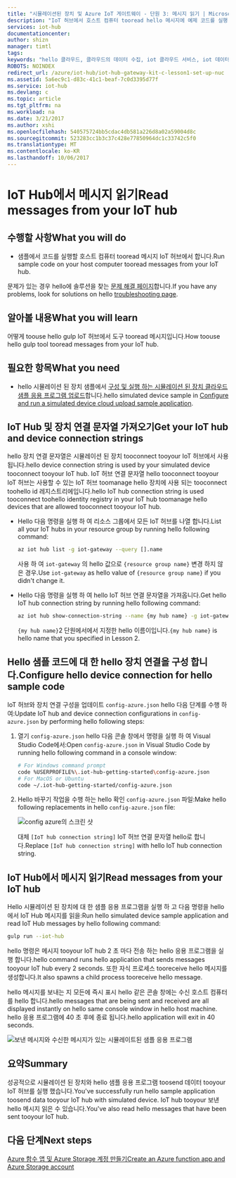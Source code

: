 ```yaml
---
title: "시뮬레이션된 장치 및 Azure IoT 게이트웨이 - 단원 3: 메시지 읽기 | Microsoft Docs"
description: "IoT 허브에서 호스트 컴퓨터 tooread hello 메시지에 예제 코드를 실행 합니다."
services: iot-hub
documentationcenter: 
author: shizn
manager: timtl
tags: 
keywords: "hello 클라우드, 클라우드의 데이터 수집, iot 클라우드 서비스, iot 데이터의 데이터"
ROBOTS: NOINDEX
redirect_url: /azure/iot-hub/iot-hub-gateway-kit-c-lesson1-set-up-nuc
ms.assetid: 5a6ec9c1-d83c-41c1-beaf-7c0d3395d77f
ms.service: iot-hub
ms.devlang: c
ms.topic: article
ms.tgt_pltfrm: na
ms.workload: na
ms.date: 3/21/2017
ms.author: xshi
ms.openlocfilehash: 540575724bb5cdac4db581a226d8a02a59004d8c
ms.sourcegitcommit: 523283cc1b3c37c428e77850964dc1c33742c5f0
ms.translationtype: MT
ms.contentlocale: ko-KR
ms.lasthandoff: 10/06/2017
---
```

# <a name="read-messages-from-your-iot-hub"></a><span data-ttu-id="08f85-104">IoT Hub에서 메시지 읽기</span><span class="sxs-lookup"><span data-stu-id="08f85-104">Read messages from your IoT hub</span></span>

## <a name="what-you-will-do"></a><span data-ttu-id="08f85-105">수행할 사항</span><span class="sxs-lookup"><span data-stu-id="08f85-105">What you will do</span></span>

- <span data-ttu-id="08f85-106">샘플에서 코드를 실행할 호스트 컴퓨터 tooread 메시지 IoT 허브에서 합니다.</span><span class="sxs-lookup"><span data-stu-id="08f85-106">Run sample code on your host computer tooread messages from your IoT hub.</span></span>

<span data-ttu-id="08f85-107">문제가 있는 경우 hello에 솔루션을 찾는 [문제 해결 페이지](iot-hub-gateway-kit-c-sim-troubleshooting.md)합니다.</span><span class="sxs-lookup"><span data-stu-id="08f85-107">If you have any problems, look for solutions on hello [troubleshooting page](iot-hub-gateway-kit-c-sim-troubleshooting.md).</span></span>

## <a name="what-you-will-learn"></a><span data-ttu-id="08f85-108">알아볼 내용</span><span class="sxs-lookup"><span data-stu-id="08f85-108">What you will learn</span></span>

<span data-ttu-id="08f85-109">어떻게 toouse hello gulp IoT 허브에서 도구 tooread 메시지입니다.</span><span class="sxs-lookup"><span data-stu-id="08f85-109">How toouse hello gulp tool tooread messages from your IoT hub.</span></span>

## <a name="what-you-need"></a><span data-ttu-id="08f85-110">필요한 항목</span><span class="sxs-lookup"><span data-stu-id="08f85-110">What you need</span></span>

- <span data-ttu-id="08f85-111">hello 시뮬레이션 된 장치 샘플에서 [구성 및 실행 하는 시뮬레이션 된 장치 클라우드 샘플 응용 프로그램 업로드](iot-hub-gateway-kit-c-sim-lesson3-configure-simulated-device-app.md)합니다.</span><span class="sxs-lookup"><span data-stu-id="08f85-111">hello simulated device sample in [Configure and run a simulated device cloud upload sample application](iot-hub-gateway-kit-c-sim-lesson3-configure-simulated-device-app.md).</span></span>

## <a name="get-your-iot-hub-and-device-connection-strings"></a><span data-ttu-id="08f85-112">IoT Hub 및 장치 연결 문자열 가져오기</span><span class="sxs-lookup"><span data-stu-id="08f85-112">Get your IoT hub and device connection strings</span></span>

<span data-ttu-id="08f85-113">hello 장치 연결 문자열은 시뮬레이션 된 장치 tooconnect tooyour IoT 허브에서 사용 됩니다.</span><span class="sxs-lookup"><span data-stu-id="08f85-113">hello device connection string is used by your simulated device tooconnect tooyour IoT hub.</span></span> <span data-ttu-id="08f85-114">IoT 허브 연결 문자열 hello tooconnect tooyour IoT 허브는 사용할 수 있는 IoT 허브 toomanage hello 장치에 사용 되는 tooconnect toohello id 레지스트리에입니다.</span><span class="sxs-lookup"><span data-stu-id="08f85-114">hello IoT hub connection string is used tooconnect toohello identity registry in your IoT hub toomanage hello devices that are allowed tooconnect tooyour IoT hub.</span></span>

- <span data-ttu-id="08f85-115">Hello 다음 명령을 실행 하 여 리소스 그룹에서 모든 IoT 허브를 나열 합니다.</span><span class="sxs-lookup"><span data-stu-id="08f85-115">List all your IoT hubs in your resource group by running hello following command:</span></span>

   ```bash
   az iot hub list -g iot-gateway --query [].name
   ```

   <span data-ttu-id="08f85-116">사용 하 여 `iot-gateway` 의 hello 값으로 `{resource group name}` 변경 하지 않은 경우.</span><span class="sxs-lookup"><span data-stu-id="08f85-116">Use `iot-gateway` as hello value of `{resource group name}` if you didn't change it.</span></span>
- <span data-ttu-id="08f85-117">Hello 다음 명령을 실행 하 여 hello IoT 허브 연결 문자열을 가져옵니다.</span><span class="sxs-lookup"><span data-stu-id="08f85-117">Get hello IoT hub connection string by running hello following command:</span></span>

   ```bash
   az iot hub show-connection-string --name {my hub name} -g iot-gateway
   ```

   <span data-ttu-id="08f85-118">`{my hub name}`2 단원에서에서 지정한 hello 이름이입니다.</span><span class="sxs-lookup"><span data-stu-id="08f85-118">`{my hub name}` is hello name that you specified in Lesson 2.</span></span>

## <a name="configure-hello-device-connection-for-hello-sample-code"></a><span data-ttu-id="08f85-119">Hello 샘플 코드에 대 한 hello 장치 연결을 구성 합니다.</span><span class="sxs-lookup"><span data-stu-id="08f85-119">Configure hello device connection for hello sample code</span></span>

<span data-ttu-id="08f85-120">IoT 허브와 장치 연결 구성을 업데이트 `config-azure.json` hello 다음 단계를 수행 하 여:</span><span class="sxs-lookup"><span data-stu-id="08f85-120">Update IoT hub and device connection configurations in `config-azure.json` by performing hello following steps:</span></span>

1. <span data-ttu-id="08f85-121">열기 `config-azure.json` hello 다음 콘솔 창에서 명령을 실행 하 여 Visual Studio Code에서:</span><span class="sxs-lookup"><span data-stu-id="08f85-121">Open `config-azure.json` in Visual Studio Code by running hello following command in a console window:</span></span>

   ```bash
   # For Windows command prompt
   code %USERPROFILE%\.iot-hub-getting-started\config-azure.json
   # For MacOS or Ubuntu
   code ~/.iot-hub-getting-started/config-azure.json
   ```

2. <span data-ttu-id="08f85-122">Hello 바꾸기 작업을 수행 하는 hello 확인 `config-azure.json` 파일:</span><span class="sxs-lookup"><span data-stu-id="08f85-122">Make hello following replacements in hello `config-azure.json` file:</span></span>

   ![config azure의 스크린 샷](media/iot-hub-gateway-kit-lessons/lesson3/config_azure.png)

   <span data-ttu-id="08f85-124">대체 `[IoT hub connection string]` IoT 허브 연결 문자열 hello로 합니다.</span><span class="sxs-lookup"><span data-stu-id="08f85-124">Replace `[IoT hub connection string]` with hello IoT hub connection string.</span></span>

## <a name="read-messages-from-your-iot-hub"></a><span data-ttu-id="08f85-125">IoT Hub에서 메시지 읽기</span><span class="sxs-lookup"><span data-stu-id="08f85-125">Read messages from your IoT hub</span></span>

<span data-ttu-id="08f85-126">Hello 시뮬레이션 된 장치에 대 한 샘플 응용 프로그램을 실행 하 고 다음 명령을 hello에서 IoT Hub 메시지를 읽을:</span><span class="sxs-lookup"><span data-stu-id="08f85-126">Run hello simulated device sample application and read IoT Hub messages by hello following command:</span></span>

```bash
gulp run --iot-hub
```

<span data-ttu-id="08f85-127">hello 명령은 메시지 tooyour IoT hub 2 초 마다 전송 하는 hello 응용 프로그램을 실행 합니다.</span><span class="sxs-lookup"><span data-stu-id="08f85-127">hello command runs hello application that sends messages tooyour IoT hub every 2 seconds.</span></span> <span data-ttu-id="08f85-128">또한 자식 프로세스 tooreceive hello 메시지를 생성합니다.</span><span class="sxs-lookup"><span data-stu-id="08f85-128">It also spawns a child process tooreceive hello message.</span></span>

<span data-ttu-id="08f85-129">hello 메시지를 보내는 지 모든에 즉시 표시 hello 같은 콘솔 창에는 수신 호스트 컴퓨터를 hello 합니다.</span><span class="sxs-lookup"><span data-stu-id="08f85-129">hello messages that are being sent and received are all displayed instantly on hello same console window in hello host machine.</span></span> <span data-ttu-id="08f85-130">hello 응용 프로그램에 40 초 후에 종료 됩니다.</span><span class="sxs-lookup"><span data-stu-id="08f85-130">hello application will exit in 40 seconds.</span></span>

![보낸 메시지와 수신한 메시지가 있는 시뮬레이트된 샘플 응용 프로그램](media/iot-hub-gateway-kit-lessons/lesson3/gulp_run_read_hub_simudev.png)

## <a name="summary"></a><span data-ttu-id="08f85-132">요약</span><span class="sxs-lookup"><span data-stu-id="08f85-132">Summary</span></span>

<span data-ttu-id="08f85-133">성공적으로 시뮬레이션 된 장치와 hello 샘플 응용 프로그램 toosend 데이터 tooyour IoT 허브를 실행 했습니다.</span><span class="sxs-lookup"><span data-stu-id="08f85-133">You've successfully run hello sample application toosend data tooyour IoT hub with simulated device.</span></span> <span data-ttu-id="08f85-134">IoT hub tooyour 보낸 hello 메시지 읽은 수 있습니다.</span><span class="sxs-lookup"><span data-stu-id="08f85-134">You've also read hello messages that have been sent tooyour IoT hub.</span></span>

## <a name="next-steps"></a><span data-ttu-id="08f85-135">다음 단계</span><span class="sxs-lookup"><span data-stu-id="08f85-135">Next steps</span></span>
[<span data-ttu-id="08f85-136">Azure 함수 앱 및 Azure Storage 계정 만들기</span><span class="sxs-lookup"><span data-stu-id="08f85-136">Create an Azure function app and Azure Storage account</span></span>](iot-hub-gateway-kit-c-sim-lesson4-deploy-resource-manager-template.md)


